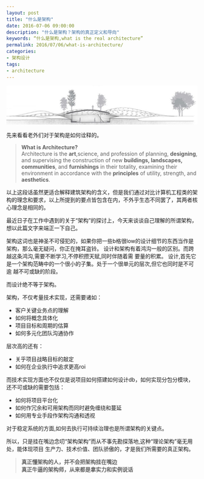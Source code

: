 ```yaml
---
layout: post
title: "什么是架构"
date: 2016-07-06 09:00:00
description: "什么是架构？架构的真正定义和导向"
keywords: “什么是架构,what is the real architecture”
permalink: 2016/07/06/what-is-architecture/
categories:
- 架构设计
tags:
- architecture
---
```


![](/images/2016-07-06-what-is-architecture/14678247250239.jpg)

先来看看老外们对于架构是如何诠释的。

> **What is Architecture?**  
> Architecture is the **art**,science, and profession of planning, **designing**, and supervising the construction of new **buildings, landscapes, communities**, and **furnishings** in their totality, examining their environment in accordance with the **principles** of utility, strength, and **aesthetics**.

以上这段话虽然更适合解释建筑架构的含义，但是我们通过对比计算机工程类的架构的理念和要求，以上所提到的要点皆包含在内，不外乎生态不同罢了，其两者核心理念是相同的。

最近日子在工作中遇到的关于“架构”的探讨上，今天来谈谈自己理解的所谓架构，想以此篇文字来端正一下自己。

架构这词也是神圣不可侵犯的，如果你把一些b格很low的设计细节的东西当作是架构，那么毫无疑问，你正在掩耳盗铃。 
设计和架构有着鸿沟一般的区别。而跨越这条鸿沟,需要不断学习,不停积攒天赋,同时伴随着需 要量的积累。 设计,首先它是一个架构范畴中的一个很小的子集。处于一个很单元的层次,但它也同时是不可逾 越不可或缺的阶段。 

而设计绝不等于架构。

架构，不仅考量技术实现，还需要诸如：

- 客户关键业务点的理解
- 如何将概念具体化
- 项目目标和周期的估算
- 如何多元化团队沟通协作

层次高的还有：

- 关乎项目战略目标的敲定
- 如何在企业执行中追求更高roi

而技术实现方面也不仅仅是说项目如何搭建如何设计db，如何实现分包分模块，还不可或缺的需要包括：

- 如何将项目平台化
- 如何作冗余和可用架构而同时避免缠绕和蔓延
- 如何用专业手段作架构沟通和透视

对于稳定系统的方面,如何去执行可持续治理也是所谓架构的关键点。 

所以，只是挂在嘴边念叨“架构架构”而从不事先勘探落地,这种“理论架构”毫无用处，能体现项目 生产力、技术价值、团队骄傲的，才是我们所需要的真正架构。 

> **真正懂架构的人，并不会把架构挂在嘴边**  
> **真正牛逼的架构师，从来都是拿实力和实例说话**


